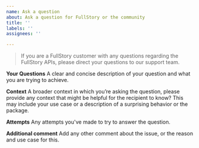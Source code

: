 ```yaml
---
name: Ask a question
about: Ask a question for FullStory or the community
title: ''
labels: ''
assignees: ''

---
```


> If you are a FullStory customer with any questions regarding the FullStory APIs, please direct your questions to our support team. 

**Your Questions**
A clear and concise description of your question and what you are trying to achieve.

**Context**
A broader context in which you’re asking the question, please provide any context that might be helpful for the recipient to know? This may include your use case or a description of a surprising behavior or the package.

**Attempts**
Any attempts you've made to try to answer the question.

**Additional comment**
Add any other comment about the issue, or the reason and use case for this.
